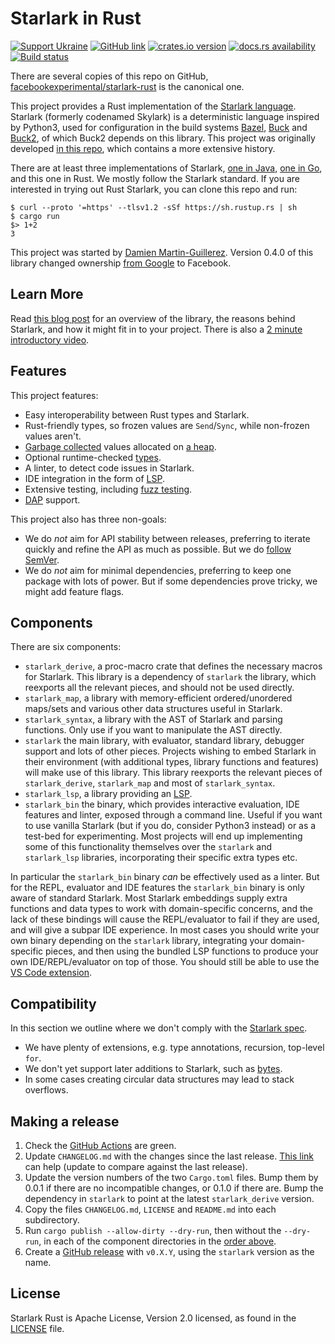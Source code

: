 # Starlark in Rust

[![Support Ukraine](https://img.shields.io/badge/Support-Ukraine-FFD500?style=flat&labelColor=005BBB)](https://opensource.fb.com/support-ukraine)
[![GitHub link](https://img.shields.io/badge/GitHub-facebookexperimental%2Fstarlark--rust-blue.svg)](https://github.com/facebookexperimental/starlark-rust)
[![crates.io version](https://img.shields.io/crates/v/starlark.svg)](https://crates.io/crates/starlark)
[![docs.rs availability](https://img.shields.io/docsrs/starlark?label=docs.rs)](https://docs.rs/starlark/)
[![Build status](https://img.shields.io/github/actions/workflow/status/facebookexperimental/starlark-rust/ci.yml?branch=main)](https://github.com/facebookexperimental/starlark-rust/actions)

There are several copies of this repo on GitHub, [facebookexperimental/starlark-rust](https://github.com/facebookexperimental/starlark-rust) is the canonical one.

This project provides a Rust implementation of the [Starlark language](https://github.com/bazelbuild/starlark/blob/master/spec.md). Starlark (formerly codenamed Skylark) is a deterministic language inspired by Python3, used for configuration in the build systems [Bazel](https://bazel.build), [Buck](https://buck.build) and [Buck2](https://buck2.build), of which Buck2 depends on this library. This project was originally developed [in this repo](https://github.com/google/starlark-rust), which contains a more extensive history.

There are at least three implementations of Starlark, [one in Java](https://github.com/bazelbuild/starlark), [one in Go](https://github.com/google/starlark-go), and this one in Rust. We mostly follow the Starlark standard. If you are interested in trying out Rust Starlark, you can clone this repo and run:

```shell
$ curl --proto '=https' --tlsv1.2 -sSf https://sh.rustup.rs | sh
$ cargo run
$> 1+2
3
```

This project was started by [Damien Martin-Guillerez](https://github.com/damienmg). Version 0.4.0 of this library changed ownership [from Google](https://github.com/google/starlark-rust) to Facebook.

## Learn More

Read [this blog post](https://developers.facebook.com/blog/post/2021/04/08/rust-starlark-library/) for an overview of the library, the reasons behind Starlark, and how it might fit in to your project. There is also a [2 minute introductory video](https://www.youtube.com/watch?v=3kHER3KIPj4).

## Features

This project features:

* Easy interoperability between Rust types and Starlark.
* Rust-friendly types, so frozen values are `Send`/`Sync`, while non-frozen values aren't.
* [Garbage collected](docs/gc.md) values allocated on [a heap](docs/heaps.md).
* Optional runtime-checked [types](docs/types.md).
* A linter, to detect code issues in Starlark.
* IDE integration in the form of [LSP](https://microsoft.github.io/language-server-protocol/).
* Extensive testing, including [fuzz testing](https://github.com/google/oss-fuzz/tree/master/projects/starlark-rust).
* [DAP](https://microsoft.github.io/debug-adapter-protocol/) support.

This project also has three non-goals:

* We do _not_ aim for API stability between releases, preferring to iterate quickly and refine the API as much as possible. But we do [follow SemVer](https://doc.rust-lang.org/cargo/reference/semver.html).
* We do _not_ aim for minimal dependencies, preferring to keep one package with lots of power. But if some dependencies prove tricky, we might add feature flags.

## Components

There are six components:

* `starlark_derive`, a proc-macro crate that defines the necessary macros for Starlark. This library is a dependency of `starlark` the library, which reexports all the relevant pieces, and should not be used directly.
* `starlark_map`, a library with memory-efficient ordered/unordered maps/sets and various other data structures useful in Starlark.
* `starlark_syntax`, a library with the AST of Starlark and parsing functions. Only use if you want to manipulate the AST directly.
* `starlark` the main library, with evaluator, standard library, debugger support and lots of other pieces. Projects wishing to embed Starlark in their environment (with additional types, library functions and features) will make use of this library. This library reexports the relevant pieces of `starlark_derive`, `starlark_map` and most of `starlark_syntax`.
* `starlark_lsp`, a library providing an [LSP](https://microsoft.github.io/language-server-protocol/).
* `starlark_bin` the binary, which provides interactive evaluation, IDE features and linter, exposed through a command line. Useful if you want to use vanilla Starlark (but if you do, consider Python3 instead) or as a test-bed for experimenting. Most projects will end up implementing some of this functionality themselves over the `starlark` and `starlark_lsp` libraries, incorporating their specific extra types etc.

In particular the `starlark_bin` binary _can_ be effectively used as a linter. But for the REPL, evaluator and IDE features the `starlark_bin` binary is only aware of standard Starlark. Most Starlark embeddings supply extra functions and data types to work with domain-specific concerns, and the lack of these bindings will cause the REPL/evaluator to fail if they are used, and will give a subpar IDE experience. In most cases you should write your own binary depending on the `starlark` library, integrating your domain-specific pieces, and then using the bundled LSP functions to produce your own IDE/REPL/evaluator on top of those. You should still be able to use the [VS Code extension](vscode/README.md).

## Compatibility

In this section we outline where we don't comply with the [Starlark spec](https://github.com/bazelbuild/starlark/blob/master/spec.md).

* We have plenty of extensions, e.g. type annotations, recursion, top-level `for`.
* We don't yet support later additions to Starlark, such as [bytes](https://github.com/facebookexperimental/starlark-rust/issues/4).
* In some cases creating circular data structures may lead to stack overflows.

## Making a release

1. Check the [GitHub Actions](https://github.com/facebookexperimental/starlark-rust/actions) are green.
2. Update `CHANGELOG.md` with the changes since the last release. [This link](https://github.com/facebookexperimental/starlark-rust/compare/v0.4.0...main) can help (update to compare against the last release).
3. Update the version numbers of the two `Cargo.toml` files. Bump them by 0.0.1 if there are no incompatible changes, or 0.1.0 if there are. Bump the dependency in `starlark` to point at the latest `starlark_derive` version.
4. Copy the files `CHANGELOG.md`, `LICENSE` and `README.md` into each subdirectory.
5. Run `cargo publish --allow-dirty --dry-run`, then without the `--dry-run`, in each of the component directories in the [order above](#components).
6. Create a [GitHub release](https://github.com/facebookexperimental/starlark-rust/releases/new) with `v0.X.Y`, using the `starlark` version as the name.

## License

Starlark Rust is Apache License, Version 2.0 licensed, as found in the [LICENSE](LICENSE) file.
